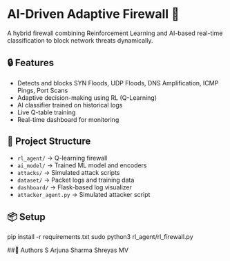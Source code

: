 # AI-Driven Adaptive Firewall 🚀

A hybrid firewall combining Reinforcement Learning and AI-based real-time classification to block network threats dynamically.

## 🔒 Features
- Detects and blocks SYN Floods, UDP Floods, DNS Amplification, ICMP Pings, Port Scans
- Adaptive decision-making using RL (Q-Learning)
- AI classifier trained on historical logs
- Live Q-table training
- Real-time dashboard for monitoring

## 📁 Project Structure
- `rl_agent/` → Q-learning firewall
- `ai_model/` → Trained ML model and encoders
- `attacks/` → Simulated attack scripts
- `dataset/` → Packet logs and training data
- `dashboard/` → Flask-based log visualizer
- `attacker_agent.py` → Simulated attacker script

## 📦 Setup
pip install -r requirements.txt
sudo python3 rl_agent/rl_firewall.py

##🧠 Authors
S Arjuna Sharma
Shreyas MV


